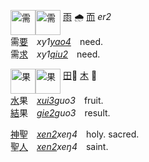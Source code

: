 <img id=需 alt=需 height=40 src=https://f.2cn.cn/hanzi/svg/9700.svg
align=top><img id=需 alt=需 height=40 src=https://f.2cn.cn/a/zi-svg/9700swjz16359.svg
align=top> [雨]() 🌧 [而]() _er2_   
需[要]()　_xy1[yao4]()_　need.   
需[求]()　_xy1[qiu2]()_　need.   

<img id=果 alt=果 height=40 src=https://f.2cn.cn/hanzi/svg/679C.svg
align=top><img id=果 alt=果 height=40 src=https://f.2cn.cn/a/zi-svg/679Cswjz7509.svg
align=top> [田]()🍊 [木]() 🌳   
[水]()果　_[xui3]()guo3_　fruit.   
[結]()果　_[gie2]()guo3_　result.   

[神]()聖　_[xen2]()xeŋ4_　holy. sacred.   
聖[人]()　_[xen2]()xeŋ4_　saint.   
